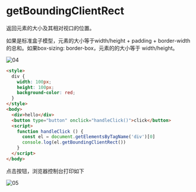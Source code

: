 # getBoundingClientRect

返回元素的大小及其相对视口的位置。

如果是标准盒子模型，元素的大小等于width/height + padding + border-width的总和。如果box-sizing: border-box，元素的的大小等于 width/height。

![04](https://image.newarea.site/20230731/04.png)

```html
<style>
  div {
    width: 100px;
    height: 100px;
    background-color: red;
  }
</style>
<body>
  <div>hello</div>
  <button type="button" onclick="handleClick()">click</button>
  <script>
    function handleClick () {
      const el = document.getElementsByTagName('div')[0]
      console.log(el.getBoundingClientRect())
    }
  </script>
</body>
```

点击按钮，浏览器控制台打印如下

![05](https://image.newarea.site/20230731/05.png)